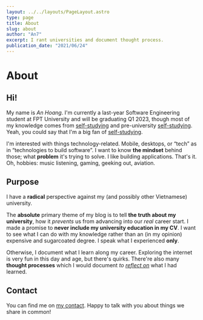 ```yaml
---
layout: ../../layouts/PageLayout.astro
type: page
title: About
slug: about
author: "An7"
excerpt: I rant universities and document thought process.
publication_date: "2021/06/24"
---
```


# About

## Hi!

My name is _An Hoang_. I'm currently a last-year Software Engineering student at
FPT University and will be graduating Q1 2023, though most of my knowledge comes
from [self-studying][1] and pre-university [self-studying][1]. Yeah, you could
say that I'm a big fan of [self-studying][1].

I'm interested with things technology-related. Mobile, desktops, or “tech” as in
“technologies to build software”. I want to know **the mindset** behind those;
what **problem** it's trying to solve. I like building applications. That's it.
Oh, hobbies: music listening, gaming, geeking out, aviation.

## Purpose

I have a **radical** perspective against my (and possibly other Vietnamese)
university.

The **absolute** primary theme of my blog is to tell **the truth about my
university**, how it _prevents_ us from advancing into our _real_ career start.
I made a promise to **never include my university education in my CV**. I want
to see what I can do with my knowledge rather than an (in my opinion) expensive
and sugarcoated degree. I speak what I experienced **only**.

Otherwise, I document what I learn along my career. Exploring the internet is
very fun in this day and age, but there's quirks. There're also many **thought
processes** which I would document _to [reflect on][2]_ what I had learned.

## Contact

You can find me on [my contact](/contact). Happy to talk with you about things
we share in common!

[1]: https://hxann.com/the-art-of-self-studying
[2]: https://hxann.com/the-desire-of-documenting-anything
